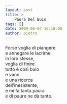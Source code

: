 ```yaml
---
layout: post
title: >
    Paura Del Buio
tags: []
date: 2009-06-07 16:10:00
author: pietro
---
```

Forse voglia di piangere<br/>e annegare le lacrime<br/>in loro stesse,<br/>voglia di finire<br/>tutto è così buio<br/>e vano<br/>e una ricerca<br/>dell'inesistente,<br/>e mi fa tanta paura<br/>e di paure ne dà tante.

